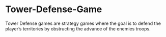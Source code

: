 # Tower-Defense-Game
Tower Defense games are strategy games where the goal is to defend the player’s territories by obstructing the advance of the enemies troops.
